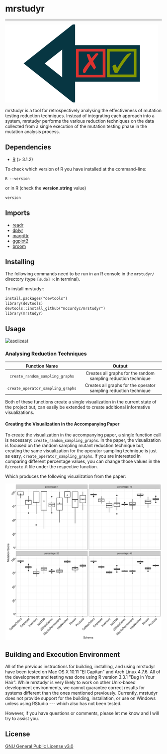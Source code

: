 # mrstudyr
---


<img src="https://raw.githubusercontent.com/mccurdyc/mrstudyr/master/graphics/logo/mrstudyr-logo.png" height="250" alt="mrstudyr - retrospective mutant analysis.">

mrstudyr is a tool for retrospectively analysing the effectiveness of
mutation testing reduction techniques. Instead of integrating each
approach into a system, mrstudyr performs the various reduction
techniques on the data collected from a single execution of the
mutation testing phase in the mutation analysis process.

## Dependencies
+ [R](https://www.r-project.org/) (> 3.1.2)

To check which version of R you have installed at the command-line:
```
R --version
```

or in R (check the **version.string** value)

```
version
```

## Imports
+ [readr](https://github.com/hadley/readr)
+ [dplyr](https://github.com/hadley/dplyr)
+ [magrittr](https://github.com/smbache/magrittr)
+ [ggplot2](https://github.com/hadley/ggplot2)
+ [broom](https://github.com/dgrtwo/broom)

## Installing

The following commands need to be run in an R console in the `mrstudyr/` directory (type `[sudo] R` in terminal).

To install mrstudyr:
```
install.packages("devtools")
library(devtools)
devtools::install_github("mccurdyc/mrstudyr")
library(mrstudyr)
```

## Usage

[![asciicast](https://asciinema.org/a/86989.png)](https://asciinema.org/a/86989)

### Analysing Reduction Techniques

| Function Name  | Output |
| :-------------: | :-------------: |
| `create_random_sampling_graphs`  | Creates all graphs for the random sampling reduction technique |
| `create_operator_sampling_graphs`  | Creates all graphs for the operator sampling reduction technique |

Both of these functions create a single visualization in the current state of the project but, can easily be extended
to create additional informative visualizations.

#### Creating the Visualization in the Accompanying Paper

To create the visualization in the accompanying paper, a single function call is necessary: `create_random_sampling_graphs`.
In the paper, the visualization is focused on the random sampling mutant reduction technique but, creating the same visualization
for the operator sampling technique is just as easy, `create_operator_sampling_graphs`. If you are interested in comparing
different percentage values, you can change those values in the `R/create.R` file under the respective function.

Which produces the following visualization from the paper:

<p align="center">
<img src ="https://raw.githubusercontent.com/mccurdyc/mrstudyr/master/graphics/from-data/mutation_score_random_plot.png">
</p>

## Building and Execution Environment
All of the previous instructions for building, installing, and using mrstudyr have been tested on Mac OS X 10.11 "El Capitan" and
Arch Linux 4.7.6. All of the development and testing was done using R version 3.3.1 "Bug in Your Hair".
While mrstudyr is very likely to work on other Unix-based development environments, we cannot guarantee correct results for systems
different than the ones mentioned previously. Currently, mrstudyr does not provide support for the building, installation,
or use on Windows unless using RStudio --- which also has not been tested.

However, if you have questions or comments, please let me know and I will try to assist you.

## License
[GNU General Public License v3.0](./LICENSE)
